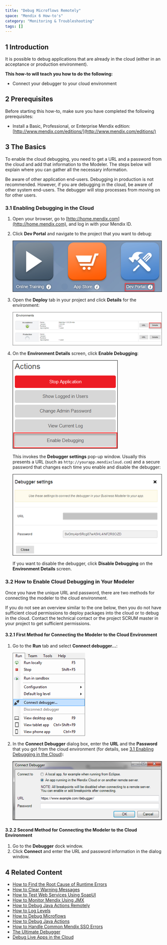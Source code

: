 ```yaml
---
title: "Debug Microflows Remotely"
space: "Mendix 6 How-to's"
category: "Monitoring & Troubleshooting"
tags: []
---
```


## 1 Introduction

It is possible to debug applications that are already in the cloud (either in an acceptance or production environment).

**This how-to will teach you how to do the following:**

* Connect your debugger to your cloud environment

## 2 Prerequisites

Before starting this how-to, make sure you have completed the following prerequisites:

* Install a Basic, Professional, or Enterprise Mendix edition: [http://www.mendix.com/editions/](http://www.mendix.com/editions/)

## 3 The Basics

To enable the cloud debugging, you need to get a URL and a password from the cloud and add that information to the Modeler. The steps below will explain where you can gather all the necessary information. 

<div class="alert alert-warning">

Be aware of other application end-users. Debugging in production is not recommended. However, if you are debugging in the cloud, be aware of other system end-users. The debugger will stop processes from moving on for other users.

</div>

### <a name="EnablingDebuggingintheCloud"></a>3.1 Enabling Debugging in the Cloud

1. Open your browser, go to [http://home.mendix.com](http://home.mendix.com), and log in with your Mendix ID.
2. Click **Dev Portal** and navigate to the project that you want to debug:

    ![](attachments/18448576/18580045.png) 
3. Open the **Deploy** tab in your project and click **Details** for the environment:

    ![](attachments/18448576/18580051.png)
4. On the **Environment Details** screen, click **Enable Debugging**:

    ![](attachments/18448576/18580050.png)

    This invokes the **Debugger settings** pop-up window. Usually this presents a URL (such as `http://yourapp.mendixcloud.com`) and a secure password that changes each time you enable and disable the debugger:

    ![](attachments/18448576/18580049.png)
    
    If you want to disable the debugger, click **Disable Debugging** on the **Environment Details** screen.

### 3.2 How to Enable Cloud Debugging in Your Modeler

Once you have the unique URL and password, there are two methods for connecting the modeler to the cloud environment. 

<div class="alert alert-warning">

If you do not see an overview similar to the one below, then you do not have sufficient cloud permissions to deploy packages into the cloud or to debug in the cloud. Contact the technical contact or the project SCRUM master in your project to get sufficient permissions.

</div>

#### 3.2.1 First Method for Connecting the Modeler to the Cloud Environment

1. Go to the **Run** tab and select **Connect debugger...**:

    ![](attachments/18448576/18580048.png)

2. In the **Connect Debugger** dialog box, enter the **URL** and the **Password** that you got from the cloud environment (for details, see [3.1 Enabling Debugging in the Cloud](#EnablingDebuggingintheCloud)):

    ![](attachments/18448576/18580047.png)

#### 3.2.2 Second Method for Connecting the Modeler to the Cloud Environment

1. Go to the **Debugger** dock window.
2. Click **Connect** and enter the URL and password information in the dialog window.

## 4 Related Content

* [How to Find the Root Cause of Runtime Errors](finding-the-root-cause-of-runtime-errors)
* [How to Clear Warning Messages](clear-warning-messages)
* [How to Test Web Services Using SoapUI](testing-web-services-using-soapui)
* [How to Monitor Mendix Using JMX](monitoring-mendix-using-jmx)
* [How to Debug Java Actions Remotely](debug-java-actions-remotely)
* [How to Log Levels](log-levels)
* [How to Debug Microflows](debug-microflows)
* [How to Debug Java Actions](debug-java-actions)
* [How to Handle Common Mendix SSO Errors](handle-common-mendix-sso-errors)
* [The Ultimate Debugger](http://www.mendix.com/tech-blog/the-ultimate-debugger/) 
* [Debug Live Apps in the Cloud](http://www.mendix.com/tech-blog/new-goodies-for-mendix-app-platform-users-mendix-business-modeler-4-3-release-today/)
